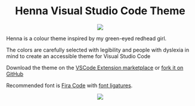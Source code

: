 <h1 align="center">Henna Visual Studio Code Theme</h1>
<p align="center">
  <img src="https://raw.githubusercontent.com/httpsterio/vscode-henna/master/vscode-henna/henna-logo.jpg">
</p>

<p>Henna is a colour theme inspired by my green-eyed redhead girl.</p>

<p> The colors are carefully selected with legibility and people with dyslexia in mind to create an accessible theme for Visual Studio Code </p>

<p>Download the theme on the <a href="https://marketplace.visualstudio.com/items?itemName=httpsterio.henna">VSCode Extension marketplace</a> or <a href="https://github.com/httpsterio/vscode-henna">fork it on GitHub</a></p>

<p> Recommended font is <a href="https://github.com/tonsky/FiraCode">Fira Code</a> with <a href="https://github.com/tonsky/FiraCode/wiki/VS-Code-Instructions">font ligatures</a>.</p>

<p align="center">
  <img src="https://raw.githubusercontent.com/httpsterio/vscode-henna/master/vscode-henna/henna-color-theme.jpg">
</p>
